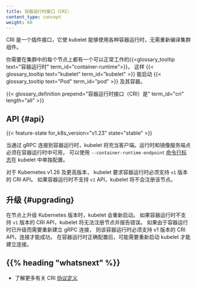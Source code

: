 ```yaml
---
title: 容器运行时接口（CRI）
content_type: concept
weight: 60
---
```

<!-- 
title: Container Runtime Interface (CRI)
content_type: concept
weight: 60
-->

<!-- overview -->
<!-- 
The CRI is a plugin interface which enables the kubelet to use a wide variety of
container runtimes, without having a need to recompile the cluster components.

You need a working
{{<glossary_tooltip text="container runtime" term_id="container-runtime">}} on
each Node in your cluster, so that the
{{< glossary_tooltip text="kubelet" term_id="kubelet" >}} can launch
{{< glossary_tooltip text="Pods" term_id="pod" >}} and their containers.
-->
CRI 是一个插件接口，它使 kubelet 能够使用各种容器运行时，无需重新编译集群组件。

你需要在集群中的每个节点上都有一个可以正常工作的{{<glossary_tooltip text="容器运行时" term_id="container-runtime">}}，
这样 {{< glossary_tooltip text="kubelet" term_id="kubelet" >}} 能启动
{{< glossary_tooltip text="Pod" term_id="pod" >}} 及其容器。

<!--
{{< glossary_definition prepend="The Container Runtime Interface (CRI) is" term_id="cri" length="all" >}}
-->
{{< glossary_definition prepend="容器运行时接口（CRI）是" term_id="cri" length="all" >}}

<!-- body -->

<!--
## The API {#api}
-->
## API {#api}

{{< feature-state for_k8s_version="v1.23" state="stable" >}}

<!--
The kubelet acts as a client when connecting to the container runtime via gRPC.
The runtime and image service endpoints have to be available in the container
runtime, which can be configured separately within the kubelet by using the
`--container-runtime-endpoint`
[command line flag](/docs/reference/command-line-tools-reference/kubelet/).
-->
当通过 gRPC 连接到容器运行时，kubelet 将充当客户端。运行时和镜像服务端点必须在容器运行时中可用，
可以使用 `--container-runtime-endpoint`
[命令行标志](/zh-cn/docs/reference/command-line-tools-reference/kubelet)在
kubelet 中单独配置。

<!-- 
For Kubernetes v1.26 and later, the kubelet requires that the container runtime
supports the `v1` CRI API. If a container runtime does not support the `v1` API,
the kubelet will not register the node.
-->
对于 Kubernetes v1.26 及更高版本，
kubelet 要求容器运行时必须支持 `v1` 版本的 CRI API。
如果容器运行时不支持 `v1` API，kubelet 将不会注册该节点。

<!-- 
## Upgrading

When upgrading the Kubernetes version on a node, the kubelet restarts. If the
container runtime does not support the `v1` CRI API, the kubelet will fail to
register and report an error. If a gRPC re-dial is required because the container
runtime has been upgraded, the runtime must support the `v1` CRI API for the
connection to succeed. This might require a restart of the kubelet after the
container runtime is correctly configured.
-->
## 升级  {#upgrading}

在节点上升级 Kubernetes 版本时，kubelet 会重新启动。
如果容器运行时不支持 `v1` 版本的 CRI API，kubelet 将无法注册节点并报告错误。
如果由于容器运行时已升级而需要重新建立 gRPC 连接，
则该容器运行时必须支持 v1 版本的 CRI API，连接才能成功。
在容器运行时正确配置后，可能需要重新启动 kubelet 才能建立连接。

## {{% heading "whatsnext" %}}

<!-- 
- Learn more about the CRI [protocol definition](https://github.com/kubernetes/cri-api/blob/v0.33.1/pkg/apis/runtime/v1/api.proto)
-->
- 了解更多有关 CRI [协议定义](https://github.com/kubernetes/cri-api/blob/v0.33.1/pkg/apis/runtime/v1/api.proto)
